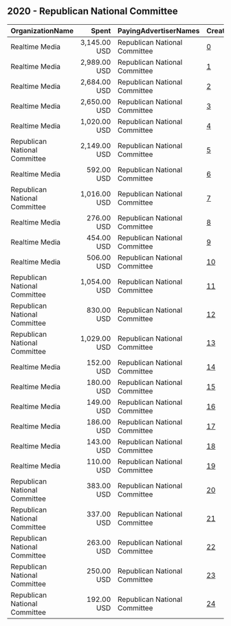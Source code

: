 ## 2020 - Republican National Committee 
|OrganizationName|Spent|PayingAdvertiserNames|CreativeUrls|Impressions|Genders|AgeBrackets|CountryCodes|BillingAddresses|CandidateBallotInformation|
|:---|---:|:---|:---|---:|:---|:---|:---|:---|:---|
|Realtime Media|3,145.00 USD|Republican National Committee|[0](https://www.snap.com/political-ads/asset/5910c04ed5183757fbea8bb8a8a786ce0d1ec9ae6cbad9048c89d78010703c48?mediaType=mp4)|1,145,716||18+|united states|"P.O. Box 13410,Arlington,22219,US"|Republican National Committee|
|Realtime Media|2,989.00 USD|Republican National Committee|[1](https://www.snap.com/political-ads/asset/5910c04ed5183757fbea8bb8a8a786ce0d1ec9ae6cbad9048c89d78010703c48?mediaType=mp4)|1,079,594||18+|united states|"P.O. Box 13410,Arlington,22219,US"|Republican National Committee|
|Realtime Media|2,684.00 USD|Republican National Committee|[2](https://www.snap.com/political-ads/asset/5910c04ed5183757fbea8bb8a8a786ce0d1ec9ae6cbad9048c89d78010703c48?mediaType=mp4)|1,008,556||18+|united states|"P.O. Box 13410,Arlington,22219,US"|Republican National Committee|
|Realtime Media|2,650.00 USD|Republican National Committee|[3](https://www.snap.com/political-ads/asset/5910c04ed5183757fbea8bb8a8a786ce0d1ec9ae6cbad9048c89d78010703c48?mediaType=mp4)|878,661||18+|united states|"P.O. Box 13410,Arlington,22219,US"|Republican National Committee|
|Realtime Media|1,020.00 USD|Republican National Committee|[4](https://www.snap.com/political-ads/asset/5910c04ed5183757fbea8bb8a8a786ce0d1ec9ae6cbad9048c89d78010703c48?mediaType=mp4)|337,474||18+|united states|"P.O. Box 13410,Arlington,22219,US"|Republican National Committee|
|Republican National Committee|2,149.00 USD|Republican National Committee|[5](https://www.snap.com/political-ads/asset/1f7fd8ce263ce03075847803015535ee0de708e9b07a029499ef007908d50f24?mediaType=mp4)|268,552||18+|united states|"310 FIRST STREET SE,WASHINGTON,20003,US"||
|Realtime Media|592.00 USD|Republican National Committee|[6](https://www.snap.com/political-ads/asset/5910c04ed5183757fbea8bb8a8a786ce0d1ec9ae6cbad9048c89d78010703c48?mediaType=mp4)|179,167||18+|united states|"P.O. Box 13410,Arlington,22219,US"|Republican National Committee|
|Republican National Committee|1,016.00 USD|Republican National Committee|[7](https://www.snap.com/political-ads/asset/1f7fd8ce263ce03075847803015535ee0de708e9b07a029499ef007908d50f24?mediaType=mp4)|166,167||18+|united states|"310 FIRST STREET SE,WASHINGTON,20003,US"||
|Realtime Media|276.00 USD|Republican National Committee|[8](https://www.snap.com/political-ads/asset/505e83faf88a8503535828b37710062664712651e9610c17e3fa3af09a963b05?mediaType=mp4)|145,506||18+|united states|"P.O. Box 13410,Arlington,22219,US"|Republican National Committee|
|Realtime Media|454.00 USD|Republican National Committee|[9](https://www.snap.com/political-ads/asset/5910c04ed5183757fbea8bb8a8a786ce0d1ec9ae6cbad9048c89d78010703c48?mediaType=mp4)|143,183||18+|united states|"P.O. Box 13410,Arlington,22219,US"|Republican National Committee|
|Realtime Media|506.00 USD|Republican National Committee|[10](https://www.snap.com/political-ads/asset/5910c04ed5183757fbea8bb8a8a786ce0d1ec9ae6cbad9048c89d78010703c48?mediaType=mp4)|142,665||18+|united states|"P.O. Box 13410,Arlington,22219,US"|Republican National Committee|
|Republican National Committee|1,054.00 USD|Republican National Committee|[11](https://www.snap.com/political-ads/asset/e3d92fe73a92f49104d0e780387e5226be50c029589bc4ddd1b2269216e79327?mediaType=mp4)|140,450||18+|united states|"310 FIRST STREET SE,WASHINGTON,20003,US"||
|Republican National Committee|830.00 USD|Republican National Committee|[12](https://www.snap.com/political-ads/asset/e3d92fe73a92f49104d0e780387e5226be50c029589bc4ddd1b2269216e79327?mediaType=mp4)|112,686||18+|united states|"310 FIRST STREET SE,WASHINGTON,20003,US"||
|Republican National Committee|1,029.00 USD|Republican National Committee|[13](https://www.snap.com/political-ads/asset/2731c40374f979d695d38a1230fa4ba6888042fa2ca4ece0c6abfc24167cc9d0?mediaType=mp4)|108,775||18+|united states|"310 FIRST STREET SE,WASHINGTON,20003,US"||
|Realtime Media|152.00 USD|Republican National Committee|[14](https://www.snap.com/political-ads/asset/505e83faf88a8503535828b37710062664712651e9610c17e3fa3af09a963b05?mediaType=mp4)|80,870||18+|united states|"P.O. Box 13410,Arlington,22219,US"|Republican National Committee|
|Realtime Media|180.00 USD|Republican National Committee|[15](https://www.snap.com/political-ads/asset/bebcdae7bfdc36ab6e06250358c02039d74f94268e9e4b7b26158eec774bc7bc?mediaType=jpg)|77,551||18+|united states|"P.O. Box 13410,Arlington,22219,US"|Republican National Committee|
|Realtime Media|149.00 USD|Republican National Committee|[16](https://www.snap.com/political-ads/asset/bebcdae7bfdc36ab6e06250358c02039d74f94268e9e4b7b26158eec774bc7bc?mediaType=jpg)|76,812||18+|united states|"P.O. Box 13410,Arlington,22219,US"|Republican National Committee|
|Realtime Media|186.00 USD|Republican National Committee|[17](https://www.snap.com/political-ads/asset/bebcdae7bfdc36ab6e06250358c02039d74f94268e9e4b7b26158eec774bc7bc?mediaType=jpg)|65,950||18+|united states|"P.O. Box 13410,Arlington,22219,US"|Republican National Committee|
|Realtime Media|143.00 USD|Republican National Committee|[18](https://www.snap.com/political-ads/asset/505e83faf88a8503535828b37710062664712651e9610c17e3fa3af09a963b05?mediaType=mp4)|59,574||18+|united states|"P.O. Box 13410,Arlington,22219,US"|Republican National Committee|
|Realtime Media|110.00 USD|Republican National Committee|[19](https://www.snap.com/political-ads/asset/bebcdae7bfdc36ab6e06250358c02039d74f94268e9e4b7b26158eec774bc7bc?mediaType=jpg)|56,210||18+|united states|"P.O. Box 13410,Arlington,22219,US"|Republican National Committee|
|Republican National Committee|383.00 USD|Republican National Committee|[20](https://www.snap.com/political-ads/asset/de2304d181510ff7f51b0078299d5762996cc605766280af3983884d248a3cfb?mediaType=mp4)|45,394||18+|united states|"310 FIRST STREET SE,WASHINGTON,20003,US"||
|Republican National Committee|337.00 USD|Republican National Committee|[21](https://www.snap.com/political-ads/asset/77b3fd70c45ebb002d7a4bd45685f9efaee49464bf4312f45e080eadeaad5fb4?mediaType=mp4)|40,901||18+|united states|"310 FIRST STREET SE,WASHINGTON,20003,US"||
|Republican National Committee|263.00 USD|Republican National Committee|[22](https://www.snap.com/political-ads/asset/687d7cbaa36c4f7b206c4cd920dc59ad6c267b2de221238e8fbb820c40503067?mediaType=mp4)|33,731||18+|united states|"310 FIRST STREET SE,WASHINGTON,20003,US"||
|Republican National Committee|250.00 USD|Republican National Committee|[23](https://www.snap.com/political-ads/asset/2731c40374f979d695d38a1230fa4ba6888042fa2ca4ece0c6abfc24167cc9d0?mediaType=mp4)|26,810||18+|united states|"310 FIRST STREET SE,WASHINGTON,20003,US"||
|Republican National Committee|192.00 USD|Republican National Committee|[24](https://www.snap.com/political-ads/asset/77b3fd70c45ebb002d7a4bd45685f9efaee49464bf4312f45e080eadeaad5fb4?mediaType=mp4)|22,201||18+|united states|"310 FIRST STREET SE,WASHINGTON,20003,US"||
